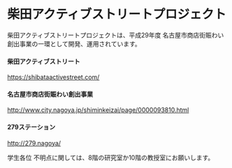 # 柴田アクティブストリートプロジェクト

柴田アクティブストリートプロジェクトは、平成29年度
名古屋市商店街賑わい創出事業の一環として開発、運用されています。

#### 柴田アクティブストリート
https://shibataactivestreet.com/

#### 名古屋市商店街賑わい創出事業
http://www.city.nagoya.jp/shiminkeizai/page/0000093810.html

#### 279ステーション
http://279.nagoya/

学生各位
不明点に関しては、8階の研究室か10階の教授室にお願いします。
